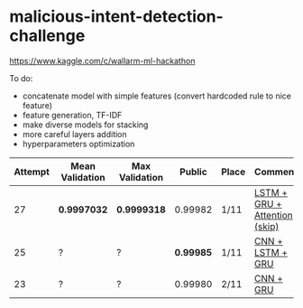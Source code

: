 # malicious-intent-detection-challenge
https://www.kaggle.com/c/wallarm-ml-hackathon

To do:

- concatenate model with simple features (convert hardcoded rule to nice feature)
- feature generation, TF-IDF
- make diverse models for stacking
- more careful layers addition
- hyperparameters optimization


| Attempt | Mean Validation | Max Validation | Public | Place |Comment|
|---------|-----------------|----------------|--------|-------|-------|
|27|**0.9997032**|**0.9999318**|0.99982|1/11|[LSTM + GRU + Attention (skip)](https://github.com/blacKitten13/malicious-intent-detection-challenge/blob/master/LSTM_GRU_Attention_skip.py)|
|25 | ?    |     ?    | **0.99985**|  1/11 |[CNN + LSTM + GRU](https://github.com/blacKitten13/malicious-intent-detection-challenge/blob/master/CNN_LSTM_GRU.py)|
|23|?|?|0.99980|2/11|[CNN + GRU](https://github.com/blacKitten13/malicious-intent-detection-challenge/blob/master/CNN_GRU_full.py)|
